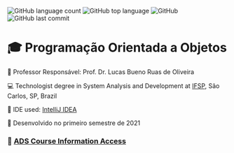 ![GitHub language count](https://img.shields.io/github/languages/count/jmmarao/symploteca-project-java)
![GitHub top language](https://img.shields.io/github/languages/top/jmmarao/symploteca-project-java)
![GitHub](https://img.shields.io/github/license/jmmarao/symploteca-project-java)
![GitHub last commit](https://img.shields.io/github/last-commit/jmmarao/symploteca-project-java)


# :mortar_board: Programação Orientada a Objetos

:triangular_flag_on_post: Professor Responsável: Prof. Dr. Lucas Bueno Ruas de Oliveira

:computer: Technologist degree in System Analysis and Development at [IFSP](https://www.ifsp.edu.br/), São Carlos, SP, Brazil

:triangular_ruler: IDE used: [IntelliJ IDEA](https://www.jetbrains.com/pt-br/idea/)

:calendar: Desenvolvido no primeiro semestre de 2021



### :link: [ADS Course Information Access](https://scl.ifsp.edu.br/index.php/cursos.html?id=116:ads&catid=61)